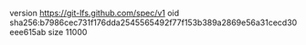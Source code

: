 version https://git-lfs.github.com/spec/v1
oid sha256:b7986cec731f176dda2545565492f77f153b389a2869e56a31cecd30eee615ab
size 11000
